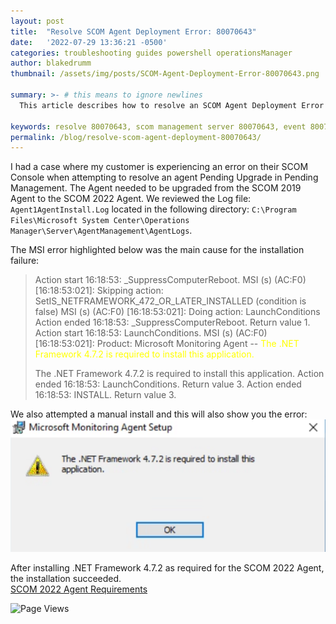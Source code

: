 ```yaml
---
layout: post
title:  "Resolve SCOM Agent Deployment Error: 80070643"
date:   '2022-07-29 13:36:21 -0500'
categories: troubleshooting guides powershell operationsManager
author: blakedrumm
thumbnail: /assets/img/posts/SCOM-Agent-Deployment-Error-80070643.png

summary: >- # this means to ignore newlines
  This article describes how to resolve an SCOM Agent Deployment Error you may experience which can affect the ability to upgrade or install an Agent. 

keywords: resolve 80070643, scom management server 80070643, event 80070643, scom agent upgrade error, agent update error
permalink: /blog/resolve-scom-agent-deployment-80070643/
---
```

 I had a case where my customer is experiencing an error on their SCOM Console when attempting to resolve an agent Pending Upgrade in Pending Management. The Agent needed to be upgraded from the SCOM 2019 Agent to the SCOM 2022 Agent. We reviewed the Log file: `Agent1AgentInstall.Log` located in the following directory: `C:\Program Files\Microsoft System Center\Operations Manager\Server\AgentManagement\AgentLogs`.
 
 The MSI error highlighted below was the main cause for the installation failure:
  > Action start 16:18:53: _SuppressComputerReboot.
  > MSI (s) (AC:F0) [16:18:53:021]: Skipping action: SetIS_NETFRAMEWORK_472_OR_LATER_INSTALLED (condition is false)
  > MSI (s) (AC:F0) [16:18:53:021]: Doing action: LaunchConditions
  > Action ended 16:18:53: _SuppressComputerReboot. Return value 1.
  > Action start 16:18:53: LaunchConditions.
  > MSI (s) (AC:F0) [16:18:53:021]: Product: Microsoft Monitoring Agent -- <span style="color:yellow">The .NET Framework 4.7.2 is required to install this application.
  > 
  > The .NET Framework 4.7.2 is required to install this application.</span>
  > Action ended 16:18:53: LaunchConditions. Return value 3.
  > Action ended 16:18:53: INSTALL. Return value 3.

We also attempted a manual install and this will also show you the error:
![DotNET Missing MSI Error](/assets/img/posts/.NET-4.7.2-missing.png)

After installing .NET Framework 4.7.2 as required for the SCOM 2022 Agent, the installation succeeded. \
[SCOM 2022 Agent Requirements](https://docs.microsoft.com/system-center/scom/system-requirements?view=sc-om-2022#microsoft-monitoring-agent-operating-system)

![Page Views](https://counter.blakedrumm.com/count/tag.svg?url=blakedrumm.com/blog/resolve-scom-agent-deployment-80070643/)

<!--
Having trouble with Pages? Check out our [documentation](https://docs.github.com/categories/github-pages-basics/) or [contact support](https://support.github.com/contact) and we’ll help you sort it out.
-->
